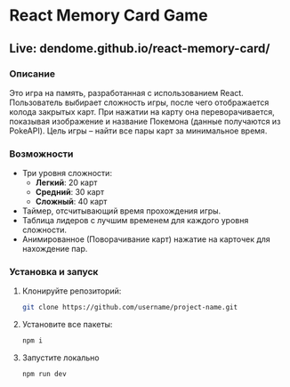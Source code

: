 # React Memory Card Game
Live: dendome.github.io/react-memory-card/
---


### Описание
Это игра на память, разработанная с использованием React. Пользователь выбирает сложность игры, после чего отображается колода закрытых карт. При нажатии на карту она переворачивается, показывая изображение и название Покемона (данные получаются из PokeAPI). Цель игры – найти все пары карт за минимальное время.

### Возможности
- Три уровня сложности:
  - **Легкий**: 20 карт
  - **Средний**: 30 карт
  - **Сложный**: 40 карт
- Таймер, отсчитывающий время прохождения игры.
- Таблица лидеров с лучшим временем для каждого уровня сложности.
- Анимированное (Поворачивание карт) нажатие на карточек для нахождение пар.

### Установка и запуск
1. Клонируйте репозиторий:
   ```bash
   git clone https://github.com/username/project-name.git
2. Установите все пакеты:
    ```bash
    npm i
3. Запустите локально
    ```bash
    npm run dev